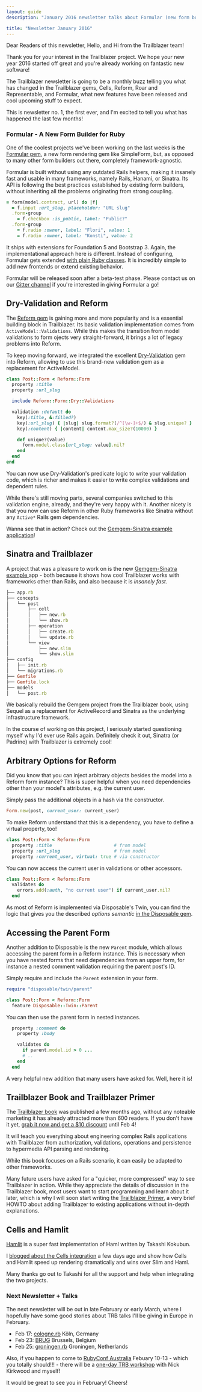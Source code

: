 ```yaml
---
layout: guide
description: "January 2016 newsletter talks about Formular (new form builder for Ruby), dry-validation in Reform, Sinatra/TRB, cool but unknown features in Reform and upcoming talks in Europe and Australia."

title: "Newsletter January 2016"
---
```


Dear Readers of this newsletter,
Hello, and Hi from the Trailblazer team!

Thank you for your interest in the Trailblazer project. We hope your new year 2016 started off great and you're already working on fantastic new software!

The Trailblazer newsletter is going to be a monthly buzz telling you what has changed in the Trailblazer gems, Cells, Reform, Roar and Representable, and Formular, what new features have been released and cool upcoming stuff to expect.

This is newsletter no. 1, the first ever, and I'm excited to tell you what has happened the last few months!

### Formular - A New Form Builder for Ruby

One of the coolest projects we've been working on the last weeks is the [Formular gem](https://github.com/apotonick/formular), a new form rendering gem like SimpleForm, but, as opposed to many other form builders out there, completely framework-agnostic.

Formular is built without using any outdated Rails helpers, making it insanely fast and usable in many frameworks, namely Rails, Hanami, or Sinatra. Its API is following the best practices established by existing form builders, without inheriting all the problems originating from strong coupling.

```ruby
= form(model.contract, url) do |f|
  = f.input :url_slug, placeholder: "URL slug"
  .form-group
    = f.checkbox :is_public, label: "Public?"
  .form-group
    = f.radio :owner, label: "Flori", value: 1
    = f.radio :owner, label: "Konsti", value: 2
```

It ships with extensions for Foundation 5 and Bootstrap 3. Again, the implementational approach here is different. Instead of configuring, Formular gets extended [with plain Ruby classes](https://github.com/apotonick/formular/blob/210461c543c63634ddeb69b2db9c326cd0c920da/lib/formular/frontend/bootstrap3.rb). It is incredibly simple to add new frontends or extend existing behavior.

Formular will be released soon after a beta-test phase. Please contact us on our [Gitter channel](http://gitter.im/trailblazer/chat) if you're interested in giving Formular a go!

## Dry-Validation and Reform

The [Reform gem](https://github.com/apotonick/reform) is gaining more and more popularity and is a essential building block in Trailblazer. Its basic validation implementation comes from `ActiveModel::Validations`. While this makes the transition from model validations to form ojects very straight-forward, it brings a lot of legacy problems into Reform.

To keep moving forward, we integrated the excellent [Dry-Validation](https://github.com/dryrb/dry-validation) gem into Reform, allowing to use this brand-new validation gem as a replacement for ActiveModel.

```ruby
class Post::Form < Reform::Form
  property :title
  property :url_slug

  include Reform::Form::Dry::Validations

  validation :default do
    key(:title, &:filled?)
    key(:url_slug) { |slug| slug.format?(/^[\w-]+$/) & slug.unique? }
    key(:content) { |content| content.max_size?(10000) }

    def unique?(value)
      form.model.class[url_slug: value].nil?
    end
  end
end
```

You can now use Dry-Validation's predicate logic to write your validation code, which is richer and makes it easier to write complex validations and dependent rules.

While there's still moving parts, several companies switched to this validation engine, already, and they're very happy with it. Another nicety is that you now can use Reform in other Ruby frameworks like Sinatra without any `Active*` Rails gem dependencies.

Wanna see that in action? Check out the [Gemgem-Sinatra example application](https://github.com/apotonick/gemgem-sinatra/blob/1cfc38533e3cbf7be380d7afacd6c5580cb18614/concepts/post/operation/create.rb#L11)!

## Sinatra and Trailblazer

A project that was a pleasure to work on is the new [Gemgem-Sinatra example ](https://github.com/apotonick/gemgem-sinatra) app - both because it shows how cool Trailblazer works with frameworks other than Rails, and also because it is *insanely fast*.

```ruby
├── app.rb
├── concepts
│   └── post
│       ├── cell
│       │   ├── new.rb
│       │   └── show.rb
│       ├── operation
│       │   ├── create.rb
│       │   └── update.rb
│       └── view
│           ├── new.slim
│           └── show.slim
├── config
│   ├── init.rb
│   └── migrations.rb
├── Gemfile
├── Gemfile.lock
├── models
│   └── post.rb
```

We basically rebuild the Gemgem project from the Trailblazer book, using Sequel as a replacement for ActiveRecord and Sinatra as the underlying infrastructure framework.

In the course of working on this project, I seriously started questioning myself why I'd ever use Rails again. Definitely check it out, Sinatra (or Padrino) with Trailblazer is extremely cool!

## Arbitrary Options for Reform

Did you know that you can inject arbitrary objects besides the model into a Reform form instance? This is super helpful when you need dependencies other than your model's attributes, e.g. the current user.

Simply pass the additional objects in a hash via the constructor.

```ruby
Form.new(post, current_user: current_user)
```

To make Reform understand that this is a dependency, you have to define a virtual property, too!

```ruby
class Post::Form < Reform::Form
  property :title                       # from model
  property :url_slug                    # from model
  property :current_user, virtual: true # via constructor
```

You can now access the current user in validations or other accessors.

```ruby
class Post::Form < Reform::Form
  validates do
    errors.add(:auth, "no current user") if current_user.nil?
  end
```

As most of Reform is implemented via Disposable's Twin, you can find the logic that gives you the described _options semantic_ [in the Disposable gem](https://github.com/apotonick/disposable/blob/3270bd16b0105cc48eb5c414f94b0003e04e78ac/lib/disposable/twin/setup.rb#L27).

## Accessing the Parent Form

Another addition to Disposable is the new `Parent` module, which allows accessing the parent form in a Reform instance. This is necessary when you have nested forms that need dependencies from an upper form, for instance a nested comment validation requiring the parent post's ID.

Simply require and include the `Parent` extension in your form.

```ruby
require "disposable/twin/parent"

class Post::Form < Reform::Form
  feature Disposable::Twin::Parent
```

You can then use the parent form in nested instances.

```ruby
  property :comment do
    property :body

    validates do
      if parent.model.id > 0 ...
      # ..
    end
  end
```

A very helpful new addition that many users have asked for. Well, here it is!

## Trailblazer Book and Trailblazer Primer

The [Trailblazer book](http://trailblazer.to/books/trailblazer) was published a few months ago, without any noteable marketing it has already attracted more than 600 readers. If you don't have it yet, [grab it now and get a $10 discount](http://leanpub.com/trailblazer/c/EPIgtwW2WG0z) until Feb 4!

It will teach you everything about engineering complex Rails applications with Trailblazer from authorization, validations, operations and persistence to hypermedia API parsing and rendering.

While this book focuses on a Rails scenario, it can easily be adapted to other frameworks.

Many future users have asked for a "quicker, more compressed" way to see Trailblazer in action. While they appreciate the details of discussion in the Trailblazer book, most users want to start programming and learn about it later, which is why I will soon start writing the [Trailblazer Primer](http://trailblazer.to/books/trailblazer-primer), a very brief HOWTO about adding Trailblazer to existing applications without in-depth explanations.

## Cells and Hamlit

[Hamlit](https://github.com/k0kubun/hamlit) is a super fast implementation of Haml written by Takashi Kokubun.

I [blogged about the Cells integration](http://nicksda.apotomo.de/2016/01/cells-hamlit-the-fastest-view-engine-around/) a few days ago and show how Cells and Hamlit speed up rendering dramatically and wins over Slim and Haml.

Many thanks go out to Takashi for all the support and help when integrating the two projects.

### Next Newsletter + Talks

The next newsletter will be out in late February or early March, where I hopefully have some good stories about TRB talks I'll be giving in Europe in February.

* Feb 17: [cologne.rb](http://www.colognerb.de/) Köln, Germany
* Feb 23: [BRUG](http://www.meetup.com/brug__/events/228240599/) Brussels, Belgium
* Feb 25: [groningen.rb](http://www.meetup.com/groningen-rb/) Groningen, Netherlands

Also, if you happen to come to [RubyConf Australia](http://rubyconf.org.au/2016) Febuary 10-13 - which you totally should!!! - there will be a [one-day TRB workshop](http://lanyrd.com/2016/rubyconf-au/sdxmxp/) with Nick Kirkwood and myself!

It would be great to see you in February! Cheers!
